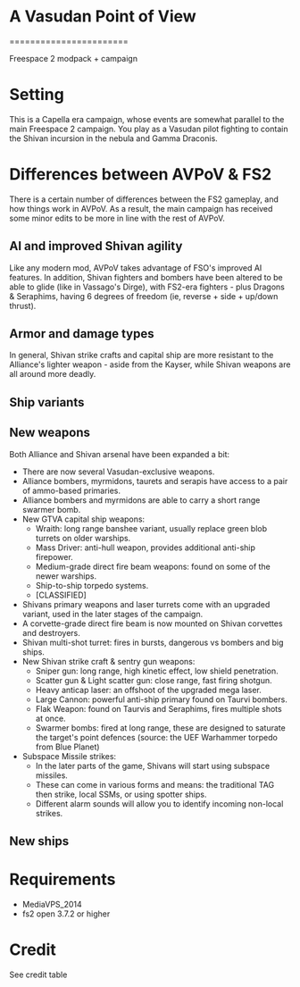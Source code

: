 A Vasudan Point of View
=======================
=======================

Freespace 2 modpack + campaign

Setting
=======
This is a Capella era campaign, whose events are somewhat parallel to the main Freespace 2 campaign.
You play as a Vasudan pilot fighting to contain the Shivan incursion in the nebula and Gamma Draconis.


Differences between AVPoV & FS2
===============================
There is a certain number of differences between the FS2 gameplay, and how things work in AVPoV.
As a result, the main campaign has received some minor edits to be more in line with the rest of AVPoV.

AI and improved Shivan agility
------------------------------
Like any modern mod, AVPoV takes advantage of FSO's improved AI features. In addition, Shivan fighters and
bombers have been altered to be able to glide (like in Vassago's Dirge), with FS2-era fighters - plus Dragons
& Seraphims, having 6 degrees of freedom (ie, reverse + side + up/down thrust).


Armor and damage types
----------------------
In general, Shivan strike crafts and capital ship are more resistant to the Alliance's lighter weapon -
aside from the Kayser, while Shivan weapons are all around more deadly.

Ship variants
-------------

New weapons
-----------
Both Alliance and Shivan arsenal have been expanded a bit:
  - There are now several Vasudan-exclusive weapons.
  - Alliance bombers, myrmidons, taurets and serapis have access to a pair of ammo-based primaries.
  - Alliance bombers and myrmidons are able to carry a short range swarmer bomb.
  - New GTVA capital ship weapons:
    * Wraith: long range banshee variant, usually replace green blob turrets on older warships.
    * Mass Driver: anti-hull weapon, provides additional anti-ship firepower.
    * Medium-grade direct fire beam weapons: found on some of the newer warships.
    * Ship-to-ship torpedo systems.
    * [CLASSIFIED]
  - Shivans primary weapons and laser turrets come with an upgraded variant, used in the later stages of the campaign.
  - A corvette-grade direct fire beam is now mounted on Shivan corvettes and destroyers.
  - Shivan multi-shot turret: fires in bursts, dangerous vs bombers and big ships.
  - New Shivan strike craft & sentry gun weapons:
    * Sniper gun: long range, high kinetic effect, low shield penetration.
    * Scatter gun & Light scatter gun: close range, fast firing shotgun.
    * Heavy anticap laser: an offshoot of the upgraded mega laser.
    * Large Cannon: powerful anti-ship primary found on Taurvi bombers.
    * Flak Weapon: found on Taurvis and Seraphims, fires multiple shots at once.
    * Swarmer bombs: fired at long range, these are designed to saturate the target's point defences (source: the UEF Warhammer torpedo from Blue Planet)
  - Subspace Missile strikes:
    * In the later parts of the game, Shivans will start using subspace missiles.
    * These can come in various forms and means:  the traditional TAG then strike, local SSMs, or using spotter ships.
    * Different alarm sounds will allow you to identify incoming non-local strikes.

New ships
---------


Requirements
============
- MediaVPS_2014
- fs2 open 3.7.2 or higher


Credit
======
See credit table
